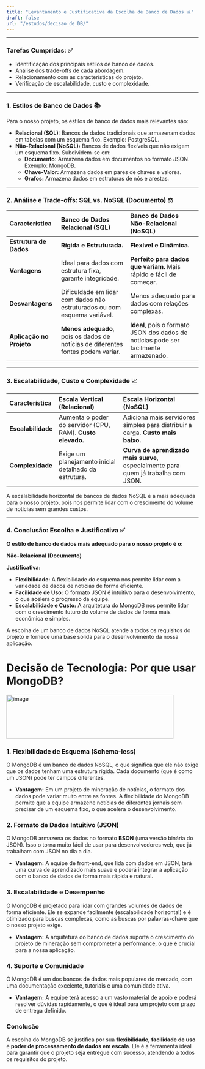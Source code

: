```yaml
---
title: "Levantamento e Justificativa da Escolha de Banco de Dados 📊"
draft: false
url: "/estudos/decisao_de_DB/"
---
```


---

### **Tarefas Cumpridas:** ✅

* Identificação dos principais estilos de banco de dados.
* Análise dos trade-offs de cada abordagem.
* Relacionamento com as características do projeto.
* Verificação de escalabilidade, custo e complexidade.

---

### **1. Estilos de Banco de Dados** 📚

Para o nosso projeto, os estilos de banco de dados mais relevantes são:

* **Relacional (SQL):** Bancos de dados tradicionais que armazenam dados em tabelas com um esquema fixo. Exemplo: PostgreSQL.
* **Não-Relacional (NoSQL):** Bancos de dados flexíveis que não exigem um esquema fixo. Subdividem-se em:
    * **Documento:** Armazena dados em documentos no formato JSON. Exemplo: MongoDB.
    * **Chave-Valor:** Armazena dados em pares de chaves e valores.
    * **Grafos:** Armazena dados em estruturas de nós e arestas.

---

### **2. Análise e Trade-offs: SQL vs. NoSQL (Documento)** ⚖️

| Característica | Banco de Dados Relacional (SQL) | Banco de Dados Não-Relacional (NoSQL) |
| :--- | :--- | :--- |
| **Estrutura de Dados** | **Rígida e Estruturada.** | **Flexível e Dinâmica.** |
| **Vantagens** | Ideal para dados com estrutura fixa, garante integridade. | **Perfeito para dados que variam.** Mais rápido e fácil de começar. |
| **Desvantagens** | Dificuldade em lidar com dados não estruturados ou com esquema variável. | Menos adequado para dados com relações complexas. |
| **Aplicação no Projeto** | **Menos adequado**, pois os dados de notícias de diferentes fontes podem variar. | **Ideal**, pois o formato JSON dos dados de notícias pode ser facilmente armazenado. |

---

### **3. Escalabilidade, Custo e Complexidade** 📈

| Característica | Escala Vertical (Relacional) | Escala Horizontal (NoSQL) |
| :--- | :--- | :--- |
| **Escalabilidade** | Aumenta o poder do servidor (CPU, RAM). **Custo elevado.** | Adiciona mais servidores simples para distribuir a carga. **Custo mais baixo.** |
| **Complexidade** | Exige um planejamento inicial detalhado da estrutura. | **Curva de aprendizado mais suave**, especialmente para quem já trabalha com JSON. |

A escalabilidade horizontal de bancos de dados NoSQL é a mais adequada para o nosso projeto, pois nos permite lidar com o crescimento do volume de notícias sem grandes custos.

---

### **4. Conclusão: Escolha e Justificativa** ✅

**O estilo de banco de dados mais adequado para o nosso projeto é o:**

**Não-Relacional (Documento)**

**Justificativa:**

* **Flexibilidade:** A flexibilidade do esquema nos permite lidar com a variedade de dados de notícias de forma eficiente.
* **Facilidade de Uso:** O formato JSON é intuitivo para o desenvolvimento, o que acelera o progresso da equipe.
* **Escalabilidade e Custo:** A arquitetura do MongoDB nos permite lidar com o crescimento futuro do volume de dados de forma mais econômica e simples.

A escolha de um banco de dados NoSQL atende a todos os requisitos do projeto e fornece uma base sólida para o desenvolvimento da nossa aplicação.
# Decisão de Tecnologia: Por que usar MongoDB?

<img width="438" height="115" alt="image" src="https://github.com/user-attachments/assets/547ab99a-ae9c-4629-bd96-e0d46096baf0" />


### 1. Flexibilidade de Esquema (Schema-less)

O MongoDB é um banco de dados NoSQL, o que significa que ele não exige que os dados tenham uma estrutura rígida. Cada documento (que é como um JSON) pode ter campos diferentes.

* **Vantagem:** Em um projeto de mineração de notícias, o formato dos dados pode variar muito entre as fontes. A flexibilidade do MongoDB permite que a equipe armazene notícias de diferentes jornais sem precisar de um esquema fixo, o que acelera o desenvolvimento.

### 2. Formato de Dados Intuitivo (JSON)

O MongoDB armazena os dados no formato **BSON** (uma versão binária do JSON). Isso o torna muito fácil de usar para desenvolvedores web, que já trabalham com JSON no dia a dia.

* **Vantagem:** A equipe de front-end, que lida com dados em JSON, terá uma curva de aprendizado mais suave e poderá integrar a aplicação com o banco de dados de forma mais rápida e natural.

### 3. Escalabilidade e Desempenho

O MongoDB é projetado para lidar com grandes volumes de dados de forma eficiente. Ele se expande facilmente (escalabilidade horizontal) e é otimizado para buscas complexas, como as buscas por palavras-chave que o nosso projeto exige.

* **Vantagem:** A arquitetura do banco de dados suporta o crescimento do projeto de mineração sem comprometer a performance, o que é crucial para a nossa aplicação.

### 4. Suporte e Comunidade

O MongoDB é um dos bancos de dados mais populares do mercado, com uma documentação excelente, tutoriais e uma comunidade ativa.

* **Vantagem:** A equipe terá acesso a um vasto material de apoio e poderá resolver dúvidas rapidamente, o que é ideal para um projeto com prazo de entrega definido.

### Conclusão

A escolha do MongoDB se justifica por sua **flexibilidade**, **facilidade de uso** e **poder de processamento de dados em escala**. Ele é a ferramenta ideal para garantir que o projeto seja entregue com sucesso, atendendo a todos os requisitos do projeto.




